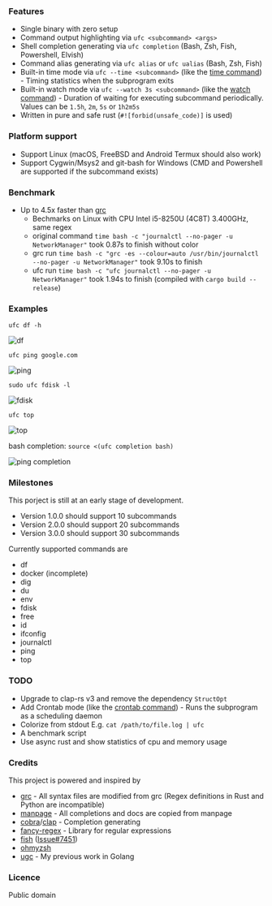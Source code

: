 ### Features

* Single binary with zero setup
* Command output highlighting via `ufc <subcommand> <args>`
* Shell completion generating via `ufc completion` (Bash, Zsh, Fish, Powershell, Elvish)
* Command alias generating via `ufc alias` or `ufc ualias` (Bash, Zsh, Fish)
* Built-in time mode via `ufc --time <subcommand>` (like the [time command](https://en.wikipedia.org/wiki/Time_(Unix))) - Timing statistics when the subprogram exits
* Built-in watch mode via `ufc --watch 3s <subcommand>` (like the [watch command](https://en.wikipedia.org/wiki/Watch_(command))) - Duration of waiting for executing subcommand periodically. Values can be `1.5h`, `2m`, `5s` or `1h2m5s`
* Written in pure and safe rust (`#![forbid(unsafe_code)]` is used)

### Platform support

* Support Linux (macOS, FreeBSD and Android Termux should also work)
* Support Cygwin/Msys2 and git-bash for Windows (CMD and Powershell are supported if the subcommand exists)

### Benchmark

* Up to 4.5x faster than [grc](https://github.com/garabik/grc)
  * Bechmarks on Linux with CPU Intel i5-8250U (4C8T) 3.400GHz, same regex
  * original command `time bash -c "journalctl --no-pager -u NetworkManager"` took 0.87s to finish without color
  * grc run `time bash -c "grc -es --colour=auto /usr/bin/journalctl --no-pager -u NetworkManager"` took 9.10s to finish
  * ufc run `time bash -c "ufc journalctl --no-pager -u NetworkManager"` took 1.94s to finish (compiled with `cargo build --release`)

### Examples

`ufc df -h`

![df](https://i.imgur.com/nd76Tu0.png)

`ufc ping google.com`

![ping](https://i.imgur.com/FGeIjGG.png)

`sudo ufc fdisk -l`

![fdisk](https://i.imgur.com/JAtfwxb.png)

`ufc top`

![top](https://i.imgur.com/MKjZyQR.png)

bash completion: `source <(ufc completion bash)`

![ping completion](https://i.imgur.com/mlV1zuR.png)

### Milestones

This porject is still at an early stage of development.

* Version 1.0.0 should support 10 subcommands
* Version 2.0.0 should support 20 subcommands
* Version 3.0.0 should support 30 subcommands

Currently supported commands are

* df
* docker (incomplete)
* dig
* du
* env
* fdisk
* free
* id
* ifconfig
* journalctl
* ping
* top

### TODO

* Upgrade to clap-rs v3 and remove the dependency `StructOpt`
* Add Crontab mode (like the [crontab command](https://en.wikipedia.org/wiki/Cron)) - Runs the subprogram as a scheduling daemon
* Colorize from stdout E.g. `cat /path/to/file.log | ufc`
* A benchmark script
* Use async rust and show statistics of cpu and memory usage

### Credits

This project is powered and inspired by

* [grc](https://github.com/garabik/grc) - All syntax files are modified from grc (Regex definitions in Rust and Python are incompatible)
* [manpage](https://en.wikipedia.org/wiki/Man_page) - All completions and docs are copied from manpage
* [cobra](https://github.com/spf13/cobra)/[clap](https://github.com/clap-rs/clap) - Completion generating
* [fancy-regex](https://github.com/fancy-regex/fancy-regex) - Library for regular expressions
* [fish](https://github.com/fish-shell/fish-shell) ([Issue#7451](https://github.com/fish-shell/fish-shell/issues/7451))
* [ohmyzsh](https://github.com/ohmyzsh/ohmyzsh)
* [ugc](https://github.com/joeky888/ugc) - My previous work in Golang

### Licence

Public domain